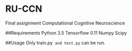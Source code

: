 # RU-CCN
Final assignment Computational Cognitive Neuroscience

##Requirements
Python 3.5
Tensorflow 0.11
Numpy
Scipy

##Usage
Only train.py` and test.py` can be run.


